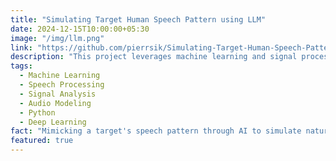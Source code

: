 ```yaml
---
title: "Simulating Target Human Speech Pattern using LLM"
date: 2024-12-15T10:00:00+05:30
image: "/img/llm.png"
link: "https://github.com/pierrsik/Simulating-Target-Human-Speech-Pattern"
description: "This project leverages machine learning and signal processing techniques to simulate the speech pattern of a specific human voice. It focuses on capturing distinct vocal characteristics and generating speech that closely resembles the target voice using advanced audio modeling. The system was trained and tested using a dataset of human speech samples, and includes preprocessing, feature extraction, and deep learning model implementation to achieve accurate simulation."
tags:
  - Machine Learning
  - Speech Processing
  - Signal Analysis
  - Audio Modeling
  - Python
  - Deep Learning
fact: "Mimicking a target's speech pattern through AI to simulate natural human-like audio output."
featured: true
---
```

